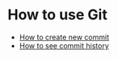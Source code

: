 # How to use Git

- [How to create new commit](./commit_help.md)
- [How to see commit history](./log_help.md)
